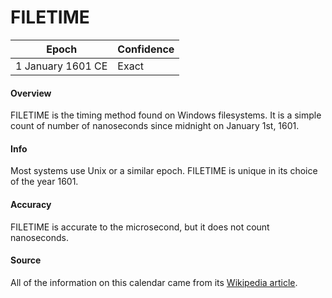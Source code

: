 # FILETIME

| Epoch             | Confidence |
| ----------------- | ---------- |
| 1 January 1601 CE | Exact      |

#### Overview

FILETIME is the timing method found on Windows filesystems. It is a simple count of number of nanoseconds since midnight on January 1st, 1601.

#### Info

Most systems use Unix or a similar epoch. FILETIME is unique in its choice of the year 1601.

#### Accuracy

FILETIME is accurate to the microsecond, but it does not count nanoseconds.

#### Source

All of the information on this calendar came from its [Wikipedia article](https://en.wikipedia.org/wiki/System_time).
